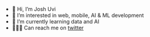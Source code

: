 - 👋 Hi, I’m Josh Uvi
- 👀 I’m interested in web, mobile, AI & ML development
- 🌱 I’m currently learning data and AI
- 👨🏾‍💻 Can reach me on [twitter](https://twitter.com/Uvi_jr)

<!---
josh-uvi-tw/josh-uvi-tw is a ✨ special ✨ repository because its `README.md` (this file) appears on your GitHub profile.
You can click the Preview link to take a look at your changes.
--->
